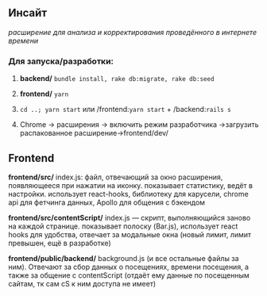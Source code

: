 ## Инсайт
*расширение для анализа и корректирования проведённого в интернете времени*

### Для запуска/разработки:
1. **backend/** `bundle install, rake db:migrate, rake db:seed`

2. **frontend/** `yarn`

3. `cd ..; yarn start` или /frontend:`yarn start` + /backend:`rails s`

4. Chrome → расширения → включить режим разработчика →загрузить распакованное расширение→frontend/dev/

## Frontend

**frontend/src/** index.js: файл, отвечающий за окно расширения, появляющееся при нажатии на иконку. показывает статистику, ведёт в настройки. использует react-hooks, библиотеку для карусели, chrome api для фетчинга данных, Apollo для общения с бэкендом

**frontend/src/contentScript/** index.js — скрипт, выполняющийся заново на каждой странице. показывает полоску (Bar.js), использует react hooks для удобства, отвечает за модальные окна (новый лимит, лимит превышен, ещё в разработке)

**frontend/public/backend/** background.js (и все остальные файлы за ним). Отвечают за сбор данных о посещениях, времени посещения, а также за общение с contentScript (отдаёт ему данные по посещенным сайтам, тк сам cS к ним доступа не имеет)